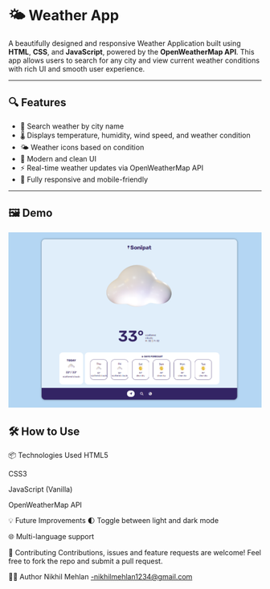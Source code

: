 # 🌤️ Weather App

A beautifully designed and responsive Weather Application built using **HTML**, **CSS**, and **JavaScript**, powered by the **OpenWeatherMap API**. This app allows users to search for any city and view current weather conditions with rich UI and smooth user experience.

---

## 🔍 Features

- 🌆 Search weather by city name
- 🌡️ Displays temperature, humidity, wind speed, and weather condition
- 🌤️ Weather icons based on condition
- 🎨 Modern and clean UI
- ⚡ Real-time weather updates via OpenWeatherMap API
- 📱 Fully responsive and mobile-friendly

---

## 🖼️ Demo

![Weather App Demo](demo.png)

## 🛠️ How to Use

📦 Technologies Used
HTML5

CSS3

JavaScript (Vanilla)

OpenWeatherMap API


💡 Future Improvements
🌓 Toggle between light and dark mode

🌐 Multi-language support

🤝 Contributing
Contributions, issues and feature requests are welcome!
Feel free to fork the repo and submit a pull request.

🙋‍♂️ Author
Nikhil Mehlan -nikhilmehlan1234@gmail.com

